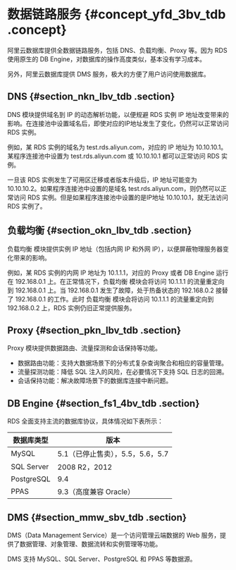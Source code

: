 # 数据链路服务 {#concept_yfd_3bv_tdb .concept}

阿里云数据库提供全数据链路服务，包括 DNS、负载均衡、Proxy 等。因为 RDS 使用原生的 DB Engine，对数据库的操作高度类似，基本没有学习成本。

另外，阿里云数据库提供 DMS 服务，极大的方便了用户访问使用数据库。

## DNS {#section_nkn_lbv_tdb .section}

DNS 模块提供域名到 IP 的动态解析功能，以便规避 RDS 实例 IP 地址改变带来的影响。在连接池中设置域名后，即使对应的IP地址发生了变化，仍然可以正常访问 RDS 实例。

例如，某 RDS 实例的域名为 test.rds.aliyun.com，对应的 IP 地址为 10.10.10.1。某程序连接池中设置为 test.rds.aliyun.com 或 10.10.10.1 都可以正常访问 RDS 实例。

一旦该 RDS 实例发生了可用区迁移或者版本升级后，IP 地址可能变为 10.10.10.2。如果程序连接池中设置的是域名 test.rds.aliyun.com，则仍然可以正常访问 RDS 实例。但是如果程序连接池中设置的是IP地址 10.10.10.1，就无法访问 RDS 实例了。

## 负载均衡 {#section_okn_lbv_tdb .section}

负载均衡 模块提供实例 IP 地址（包括内网 IP 和外网 IP），以便屏蔽物理服务器变化带来的影响。

例如，某 RDS 实例的内网 IP 地址为 10.1.1.1，对应的 Proxy 或者 DB Engine 运行在 192.168.0.1 上。在正常情况下，负载均衡 模块会将访问 10.1.1.1 的流量重定向到 192.168.0.1 上。当 192.168.0.1 发生了故障，处于热备状态的 192.168.0.2 接替了 192.168.0.1 的工作。此时 负载均衡 模块会将访问 10.1.1.1 的流量重定向到 192.168.0.2 上，RDS 实例仍旧正常提供服务。

## Proxy {#section_pkn_lbv_tdb .section}

Proxy 模块提供数据路由、流量探测和会话保持等功能。

-   数据路由功能：支持大数据场景下的分布式复杂查询聚合和相应的容量管理。
-   流量探测功能：降低 SQL 注入的风险，在必要情况下支持 SQL 日志的回溯。
-   会话保持功能：解决故障场景下的数据库连接中断问题。

## DB Engine {#section_fs1_4bv_tdb .section}

RDS 全面支持主流的数据库协议，具体情况如下表所示：

|数据库类型|版本|
|-----|--|
|MySQL|5.1（已停止售卖），5.5，5.6，5.7|
|SQL Server|2008 R2，2012|
|PostgreSQL|9.4|
|PPAS|9.3（高度兼容 Oracle）|

## DMS {#section_mmw_sbv_tdb .section}

DMS（Data Management Service）是一个访问管理云端数据的 Web 服务，提供了数据管理、对象管理、数据流转和实例管理等功能。

DMS 支持 MySQL、SQL Server、PostgreSQL 和 PPAS 等数据源。

